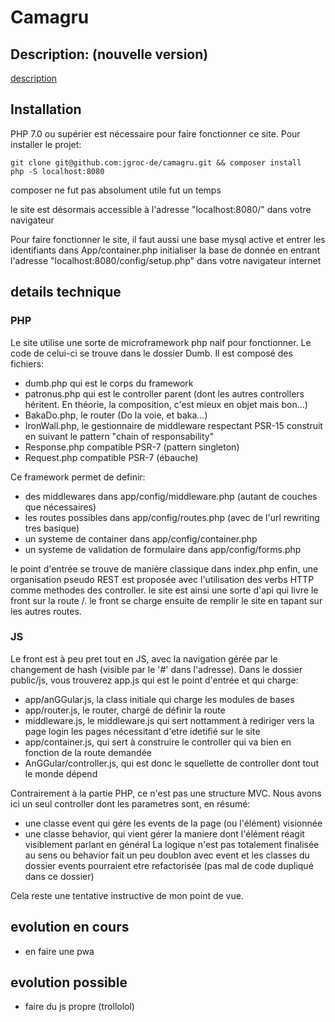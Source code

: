 # Camagru
## Description: (nouvelle version)

[description](https://jgroc-de.github.io/camagru.html)

## Installation

PHP 7.0 ou supérier est nécessaire pour faire fonctionner ce site.
Pour installer le projet:
```
git clone git@github.com:jgroc-de/camagru.git && composer install
php -S localhost:8080
```
composer ne fut pas absolument utile fut un temps

le site est désormais accessible à l'adresse "localhost:8080/" dans votre navigateur

Pour faire fonctionner le site, il faut aussi une base mysql active et entrer les identifiants dans App/container.php
initialiser la base de donnée en entrant l'adresse "localhost:8080/config/setup.php" dans votre navigateur internet

## details technique

### PHP

Le site utilise une sorte de microframework php naif pour fonctionner.
Le code de celui-ci se trouve dans le dossier Dumb.
Il est composé des fichiers:
- dumb.php qui est le corps du framework
- patronus.php qui est le controller parent (dont les autres controllers héritent. En théorie, la composition, c'est mieux en objet mais bon…)
- BakaDo.php, le router (Do la voie, et baka…)
- IronWall.php, le gestionnaire de middleware respectant PSR-15 construit en suivant le pattern "chain of responsability"
- Response.php compatible PSR-7 (pattern singleton)
- Request.php compatible PSR-7 (ébauche)

Ce framework permet de definir:
- des middlewares dans app/config/middleware.php (autant de couches que nécessaires)
- les routes possibles dans app/config/routes.php (avec de l'url rewriting tres basique)
- un systeme de container dans app/config/container.php
- un systeme de validation de formulaire dans app/config/forms.php

le point d'entrée se trouve de manière classique dans index.php
enfin, une organisation pseudo REST est proposée avec l'utilisation des verbs HTTP comme methodes des controller.
le site est ainsi une sorte d'api qui livre le front sur la route /.
le front se charge ensuite de remplir le site en tapant sur les autres routes.

### JS

Le front est à peu pret tout en JS, avec la navigation gérée par le changement de hash (visible par le '#' dans l'adresse).
Dans le dossier public/js, vous trouverez app.js qui est le point d'entrée
et qui charge:
- app/anGGular.js, la class initiale qui charge les modules de bases 
- app/router.js, le router, chargé de définir la route
- middleware.js, le middleware.js qui sert nottamment à rediriger vers la page login les pages nécessitant d'etre idetifié sur le site
- app/container.js, qui sert à construire le controller qui va bien en fonction de la route demandée
- AnGGular/controller.js, qui est donc le squellette de controller dont tout le monde dépend

Contrairement à la partie PHP, ce n'est pas une structure MVC. Nous avons ici un seul controller dont les parametres sont, en résumé:
- une classe event qui gére les events de la page (ou l'élément) visionnée
- une classe behavior, qui vient gérer la maniere dont l'élément réagit visiblement parlant en général
La logique n'est pas totalement finalisée au sens ou behavior fait un peu doublon avec event et les classes du dossier events pourraient etre refactorisée (pas mal de code dupliqué dans ce dossier)

Cela reste une tentative instructive de mon point de vue.

## evolution en cours

- en faire une pwa

## evolution possible

- faire du js propre (trollolol)
